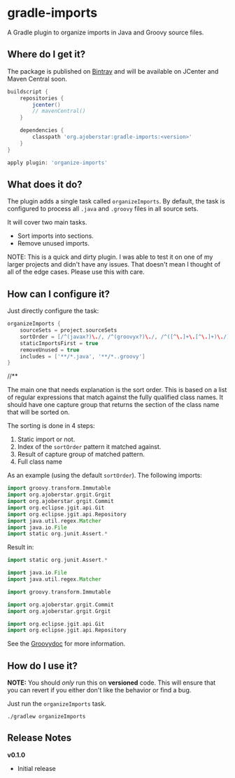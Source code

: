 # gradle-imports

A Gradle plugin to organize imports in Java and Groovy source files.

## Where do I get it?

The package is published on [Bintray](https://bintray.com/ajoberstar/gradle-plugins/org.ajoberstar%3Agradle-imports)
and will be available on JCenter and Maven Central soon.

```groovy
buildscript {
	repositories {
		jcenter()
		// mavenCentral()
	}

	dependencies {
		classpath 'org.ajoberstar:gradle-imports:<version>'
	}
}

apply plugin: 'organize-imports'
```

## What does it do?

The plugin adds a single task called `organizeImports`. By default, the task is configured
to process all `.java` and `.groovy` files in all source sets.

It will cover two main tasks.

- Sort imports into sections.
- Remove unused imports.

NOTE: This is a quick and dirty plugin. I was able to test it on one of my larger projects and didn't have any issues.
That doesn't mean I thought of all of the edge cases. Please use this with care.

## How can I configure it?

Just directly configure the task:

```groovy
organizeImports {
	sourceSets = project.sourceSets
	sortOrder = [/^(javax?)\./, /^(groovyx?)\./, /^([^\.]+\.[^\.]+)\./]
	staticImportsFirst = true
	removeUnused = true
	includes = ['**/*.java', '**/*..groovy']
}
```

//**

The main one that needs explanation is the sort order. This is based on a list of regular expressions that match
against the fully qualified class names. It should have one capture group that returns the section of the class name
that will be sorted on.

The sorting is done in 4 steps:
1. Static import or not.
1. Index of the `sortOrder` pattern it matched against.
1. Result of capture group of matched pattern.
1. Full class name

As an example (using the default `sortOrder`). The following imports:

```groovy
import groovy.transform.Immutable
import org.ajoberstar.grgit.Grgit
import org.ajoberstar.grgit.Commit
import org.eclipse.jgit.api.Git
import org.eclipse.jgit.api.Repository
import java.util.regex.Matcher
import java.io.File
import static org.junit.Assert.*
```

Result in:

```groovy
import static org.junit.Assert.*

import java.io.File
import java.util.regex.Matcher

import groovy.transform.Immutable

import org.ajoberstar.grgit.Commit
import org.ajoberstar.grgit.Grgit

import org.eclipse.jgit.api.Git
import org.eclipse.jgit.api.Repository
```


See the [Groovydoc](http://ajoberstar.org/gradle-imports/docs/groovydoc/) for more information.

## How do I use it?

**NOTE:** You should *only* run this on **versioned** code. This will ensure that you can revert if you either don't
like the behavior or find a bug.

Just run the `organizeImports` task.

```
./gradlew organizeImports
```

## Release Notes

**v0.1.0**

- Initial release
